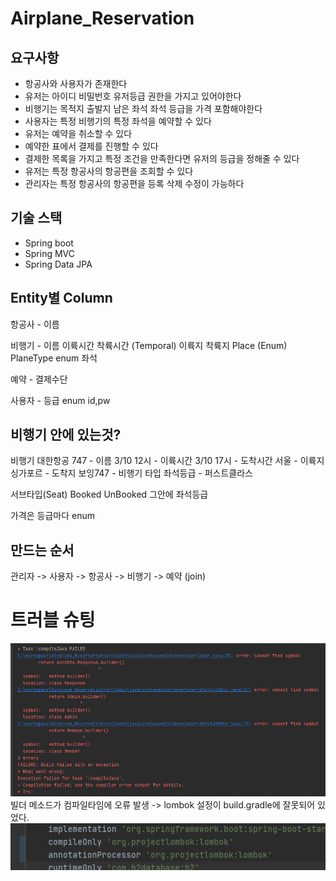 # Airplane_Reservation

## 요구사항
- 항공사와 사용자가 존재한다
- 유저는 아이디 비밀번호 유저등급 권한을 가지고 있어야한다
- 비행기는 목적지 출발지 남은 좌석 좌석 등급을 가격 포함해야한다
- 사용자는 특정 비행기의 특정 좌석을 예약할 수 있다
- 유저는 예약을 취소할 수 있다
- 예약한 표에서 결제를 진행할 수 있다
- 결제한 목록을 가지고 특정 조건을 만족한다면 유저의 등급을 정해줄 수 있다
- 유저는 특정 항공사의 항공편을 조회할 수 있다
- 관리자는 특정 항공사의 항공편을 등록 삭제 수정이 가능하다

## 기술 스택
- Spring boot
- Spring MVC
- Spring Data JPA

## Entity별 Column
항공사 - 이름

비행기 - 이름 
        이륙시간 착륙시간  (Temporal)
        이륙지 착륙지 Place (Enum)
        PlaneType enum
        좌석

예약 - 결제수단

사용자 - 등급 enum
        id,pw

## 비행기 안에 있는것?
비행기
대한항공
747 - 이름
3/10 12시 - 이륙시간
3/10 17시 - 도착시간
서울 - 이륙지
싱가포르 - 도착지
보잉747 - 비행기 타입
좌석등급 - 퍼스트클라스

서브타입(Seat)
Booked UnBooked
그안에 좌석등급

가격은 등급마다 enum

## 만드는 순서
관리자 -> 사용자 -> 항공사 -> 비행기 -> 예약
    (join)           		


# 트러블 슈팅
![img.png](img.png)
빌더 메소드가 컴파일타임에 오류 발생
-> lombok 설정이 build.gradle에 잘못되어 있었다.
![img_1.png](img_1.png)
